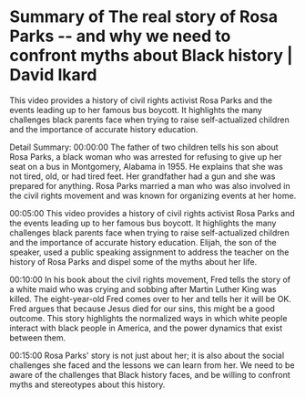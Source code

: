# Summary of The real story of Rosa Parks -- and why we need to confront myths about Black history | David Ikard

This video provides a history of civil rights activist Rosa Parks and the events leading up to her famous bus boycott. It highlights the many challenges black parents face when trying to raise self-actualized children and the importance of accurate history education.

Detail Summary: 
00:00:00
The father of two children tells his son about Rosa Parks, a black woman who was arrested for refusing to give up her seat on a bus in Montgomery, Alabama in 1955. He explains that she was not tired, old, or had tired feet. Her grandfather had a gun and she was prepared for anything. Rosa Parks married a man who was also involved in the civil rights movement and was known for organizing events at her home.

00:05:00
This video provides a history of civil rights activist Rosa Parks and the events leading up to her famous bus boycott. It highlights the many challenges black parents face when trying to raise self-actualized children and the importance of accurate history education. Elijah, the son of the speaker, used a public speaking assignment to address the teacher on the history of Rosa Parks and dispel some of the myths about her life.

00:10:00
In his book about the civil rights movement, Fred tells the story of a white maid who was crying and sobbing after Martin Luther King was killed. The eight-year-old Fred comes over to her and tells her it will be OK. Fred argues that because Jesus died for our sins, this might be a good outcome. This story highlights the normalized ways in which white people interact with black people in America, and the power dynamics that exist between them.

00:15:00
Rosa Parks' story is not just about her; it is also about the social challenges she faced and the lessons we can learn from her. We need to be aware of the challenges that Black history faces, and be willing to confront myths and stereotypes about this history.

